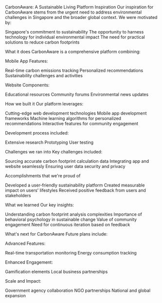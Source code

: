 CarbonAware: A Sustainable Living Platform
Inspiration
Our inspiration for CarbonAware stems from the urgent need to address environmental challenges in Singapore and the broader global context. We were motivated by:

Singapore's commitment to sustainability
The opportunity to harness technology for individual environmental impact
The need for practical solutions to reduce carbon footprints

What it does
CarbonAware is a comprehensive platform combining:

Mobile App Features:

Real-time carbon emissions tracking
Personalized recommendations
Sustainability challenges and activities


Website Components:

Educational resources
Community forums
Environmental news updates



How we built it
Our platform leverages:

Cutting-edge web development technologies
Mobile app development frameworks
Machine learning algorithms for personalized recommendations
Interactive features for community engagement

Development process included:

Extensive research
Prototyping
User testing

Challenges we ran into
Key challenges included:

Sourcing accurate carbon footprint calculation data
Integrating app and website seamlessly
Ensuring user data security and privacy

Accomplishments that we're proud of

Developed a user-friendly sustainability platform
Created measurable impact on users' lifestyles
Received positive feedback from users and stakeholders

What we learned
Our key insights:

Understanding carbon footprint analysis complexities
Importance of behavioral psychology in sustainable change
Value of community engagement
Need for continuous iteration based on feedback

What's next for CarbonAware
Future plans include:

Advanced Features:

Real-time transportation monitoring
Energy consumption tracking


Enhanced Engagement:

Gamification elements
Local business partnerships


Scale and Impact:

Government agency collaboration
NGO partnerships
National and global expansion
